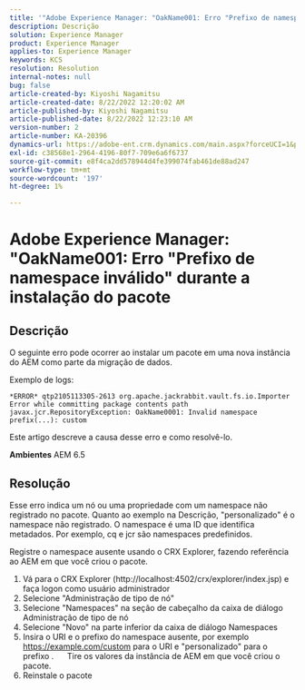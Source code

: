 ```yaml
---
title: '"Adobe Experience Manager: "OakName001: Erro "Prefixo de namespace inválido" durante a instalação do pacote'''
description: Descrição
solution: Experience Manager
product: Experience Manager
applies-to: Experience Manager
keywords: KCS
resolution: Resolution
internal-notes: null
bug: false
article-created-by: Kiyoshi Nagamitsu
article-created-date: 8/22/2022 12:20:02 AM
article-published-by: Kiyoshi Nagamitsu
article-published-date: 8/22/2022 12:23:10 AM
version-number: 2
article-number: KA-20396
dynamics-url: https://adobe-ent.crm.dynamics.com/main.aspx?forceUCI=1&pagetype=entityrecord&etn=knowledgearticle&id=3431d625-b021-ed11-b83e-002248086696
exl-id: c38568e1-2964-4196-80f7-709e6a6f6737
source-git-commit: e8f4ca2dd578944d4fe399074fab461de88ad247
workflow-type: tm+mt
source-wordcount: '197'
ht-degree: 1%

---
```


# Adobe Experience Manager: &quot;OakName001: Erro &quot;Prefixo de namespace inválido&quot; durante a instalação do pacote

## Descrição


O seguinte erro pode ocorrer ao instalar um pacote em uma nova instância do AEM como parte da migração de dados.

Exemplo de logs:


```
*ERROR* qtp2105113305-2613 org.apache.jackrabbit.vault.fs.io.Importer Error while committing package contents path javax.jcr.RepositoryException: OakName0001: Invalid namespace prefix(...): custom
```




Este artigo descreve a causa desse erro e como resolvê-lo.

<b>Ambientes</b>
AEM 6.5


## Resolução


Esse erro indica um nó ou uma propriedade com um namespace não registrado no pacote.
Quanto ao exemplo na Descrição, &quot;personalizado&quot; é o namespace não registrado.
O namespace é uma ID que identifica metadados. Por exemplo, cq e jcr são namespaces predefinidos.

Registre o namespace ausente usando o CRX Explorer, fazendo referência ao AEM em que você criou o pacote.

1. Vá para o CRX Explorer (http://localhost:4502/crx/explorer/index.jsp) e faça logon como usuário administrador
2. Selecione &quot;Administração de tipo de nó&quot;
3. Selecione &quot;Namespaces&quot; na seção de cabeçalho da caixa de diálogo Administração de tipo de nó
4. Selecione &quot;Novo&quot; na parte inferior da caixa de diálogo Namespaces
5. Insira o URI e o prefixo do namespace ausente, por exemplo https://example.com/custom para o URI e &quot;personalizado&quot; para o prefixo .
     Tire os valores da instância de AEM em que você criou o pacote.
6. Reinstale o pacote
